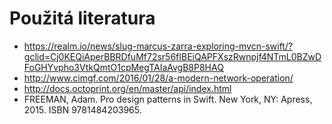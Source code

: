 # Použitá literatura

* https://realm.io/news/slug-marcus-zarra-exploring-mvcn-swift/?gclid=Cj0KEQiAperBBRDfuMf72sr56fIBEiQAPFXszRwnpjf4NTmL0BZwDFoGHYvpho3VtkQmtO1cpMegTAIaAvgB8P8HAQ
* http://www.cimgf.com/2016/01/28/a-modern-network-operation/
* http://docs.octoprint.org/en/master/api/index.html
* FREEMAN, Adam. Pro design patterns in Swift. New York, NY: Apress, 2015. ISBN 9781484203965.
